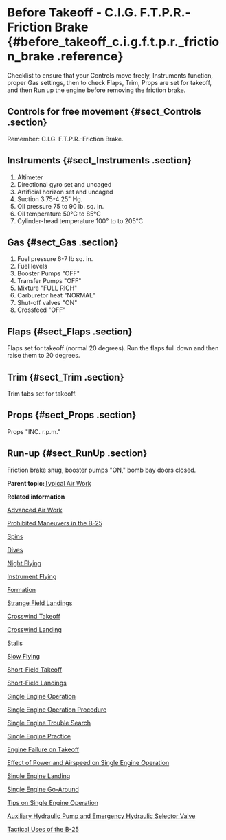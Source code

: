 # Before Takeoff - C.I.G. F.T.P.R.-Friction Brake {#before_takeoff_c.i.g.f.t.p.r._friction_brake .reference}

Checklist to ensure that your Controls move freely, Instruments function, proper Gas settings, then to check Flaps, Trim, Props are set for takeoff, and then Run up the engine before removing the friction brake.

## Controls for free movement {#sect_Controls .section}

Remember: C.I.G. F.T.P.R.-Friction Brake.

## Instruments {#sect_Instruments .section}

1.  Altimeter
2.  Directional gyro set and uncaged
3.  Artificial horizon set and uncaged
4.  Suction 3.75-4.25" Hg.
5.  Oil pressure 75 to 90 lb. sq. in.
6.  Oil temperature 50°C to 85°C
7.  Cylinder-head temperature 100° to to 205°C

## Gas {#sect_Gas .section}

1.  Fuel pressure 6-7 lb sq. in.
2.  Fuel levels
3.  Booster Pumps "OFF"
4.  Transfer Pumps "OFF"
5.  Mixture "FULL RICH"
6.  Carburetor heat "NORMAL"
7.  Shut-off valves "ON"
8.  Crossfeed "OFF"

## Flaps {#sect_Flaps .section}

Flaps set for takeoff \(normal 20 degrees\). Run the flaps full down and then raise them to 20 degrees.

## Trim {#sect_Trim .section}

Trim tabs set for takeoff.

## Props {#sect_Props .section}

Props "INC. r.p.m."

## Run-up {#sect_RunUp .section}

Friction brake snug, booster pumps "ON," bomb bay doors closed.

**Parent topic:**[Typical Air Work](../topics/typical_air_work.md)

**Related information**  


[Advanced Air Work](../topics/advanced_air_work.md)

[Prohibited Maneuvers in the B-25](../topics/prohibited_maneuvers_in_the_b_25.md)

[Spins](../topics/spins.md)

[Dives](../topics/dives.md)

[Night Flying](../topics/night_flying.md)

[Instrument Flying](../topics/instrument_flying.md)

[Formation](../topics/formation.md)

[Strange Field Landings](../topics/strange_field_landings.md)

[Crosswind Takeoff](../topics/crosswind_takeoff.md)

[Crosswind Landing](../topics/crosswind_landing.md)

[Stalls](../topics/stalls.md)

[Slow Flying](../topics/slow_flying.md)

[Short-Field Takeoff](../topics/short_field_takeoff.md)

[Short-Field Landings](../topics/short_field_landings.md)

[Single Engine Operation](../topics/single_engine_operation.md)

[Single Engine Operation Procedure](../topics/single_engine_operation_procedure.md)

[Single Engine Trouble Search](../topics/single_engine_trouble_search.md)

[Single Engine Practice](../topics/single_engine_practice.md)

[Engine Failure on Takeoff](../topics/engine_failure_on_takeoff.md)

[Effect of Power and Airspeed on Single Engine Operation](../topics/effect_of_power_and_airspeed_on_single_engine_operation.md)

[Single Engine Landing](../topics/single_engine_landing.md)

[Single Engine Go-Around](../topics/single_engine_go_around.md)

[Tips on Single Engine Operation](../topics/tips_on_single_engine_operation.md)

[Auxiliary Hydraulic Pump and Emergency Hydraulic Selector Valve](../topics/auxiliary_hydraulic_pump_and_emergency_hydraulic_selector_valve.md)

[Tactical Uses of the B-25](../topics/tactical_uses_of_the_b_25.md)

